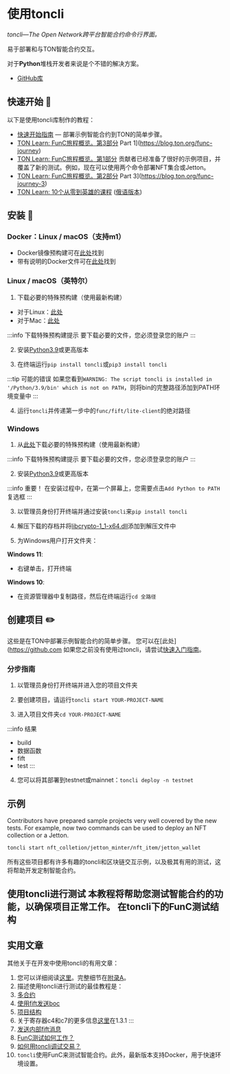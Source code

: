 # 使用toncli

_toncli—The Open Network跨平台智能合约命令行界面。_

易于部署和与TON智能合约交互。

对于**Python**堆栈开发者来说是个不错的解决方案。

- [GitHub库](https://github.com/disintar/toncli)

## 快速开始 📌

以下是使用toncli库制作的教程：

- [快速开始指南](https://github.com/disintar/toncli/blob/master/docs/quick_start_guide.md) — 部署示例智能合约到TON的简单步骤。
- [TON Learn: FunC旅程概览。第3部分](https://blog.ton.org/func-journey-3) Part 1](https://blog.ton.org/func-journey)
- [TON Learn: FunC旅程概览。第1部分](https://blog.ton.org/func-journey) 贡献者已经准备了很好的示例项目，并覆盖了新的测试。例如，现在可以使用两个命令部署NFT集合或Jetton。
- [TON Learn: FunC旅程概览。第2部分](https://blog.ton.org/func-journey-2) Part 3](https://blog.ton.org/func-journey-3)
- [TON Learn: 10个从零到英雄的课程](https://github.com/romanovichim/TonFunClessons_Eng) ([俄语版本](https://github.com/romanovichim/TonFunClessons_ru))

## 安装 💾

### Docker：Linux / macOS（支持m1）

- Docker镜像预构建可在[此处](https://hub.docker.com/r/trinketer22/func_docker/)找到
- 带有说明的Docker文件可在[此处](https://github.com/Trinketer22/func_docker)找到

### Linux / macOS（英特尔）

1. 下载必要的特殊预构建（使用最新构建）

- 对于Linux：[此处](https://github.com/SpyCheese/ton/actions/workflows/ubuntu-compile.yml?query=branch%3Atoncli-local++)
- 对于Mac：[此处](https://github.com/SpyCheese/ton/actions/workflows/macos-10.15-compile.yml?query=branch%3Atoncli-local)

:::info 下载特殊预构建提示
要下载必要的文件，您必须登录您的账户
:::

2. 安装[Python3.9](https://www.python.org/downloads/)或更高版本

3. 在终端运行`pip install toncli`或`pip3 install toncli`

:::tip 可能的错误
如果您看到`WARNING: The script toncli is installed in '/Python/3.9/bin' which is not on PATH`，则将bin的完整路径添加到PATH环境变量中
:::

4. 运行`toncli`并传递第一步中的`func/fift/lite-client`的绝对路径

### Windows

1. 从[此处](https://github.com/SpyCheese/ton/actions/workflows/win-2019-compile.yml?query=branch%3Atoncli-local)下载必要的特殊预构建（使用最新构建）

:::info 下载特殊预构建提示
要下载必要的文件，您必须登录您的账户
:::

2. 安装[Python3.9](https://www.python.org/downloads/)或更高版本

:::info 重要！
在安装过程中，在第一个屏幕上，您需要点击`Add Python to PATH`复选框
:::

3. 以管理员身份打开终端并通过安装`toncli`来`pip install toncli`

4. 解压下载的存档并将[libcrypto-1_1-x64.dll](https://disk.yandex.ru/d/BJk7WPwr_JT0fw)添加到解压文件中

5. 为Windows用户打开文件夹：

**Windows 11**:

- 右键单击，打开终端

**Windows 10**:

- 在资源管理器中复制路径，然后在终端运行`cd 全路径`

## 创建项目 ✏️

这些是在TON中部署示例智能合约的简单步骤。
您可以在[此处](https://github.com
如果您之前没有使用过toncli，请尝试[快速入门指南](https://github.com/disintar/toncli/blob/master/docs/quick_start_guide.md)。

### 分步指南

1. 以管理员身份打开终端并进入您的项目文件夹

2. 要创建项目，请运行`toncli start YOUR-PROJECT-NAME`

3. 进入项目文件夹`cd YOUR-PROJECT-NAME`

:::info 结果

- build
- 数据函数
- fift
- test
  :::

4. 您可以将其部署到testnet或mainnet：`toncli deploy -n testnet`

## 示例

Contributors have prepared sample projects very well covered by the new tests. For example, now two commands can be used to deploy an NFT collection or a Jetton.

```bash
toncli start nft_colletion/jetton_minter/nft_item/jetton_wallet
```

所有这些项目都有许多有趣的toncli和区块链交互示例，以及极其有用的测试，这将帮助开发定制智能合约。

## 使用toncli进行测试 本教程将帮助您测试智能合约的功能，以确保项目正常工作。 在toncli下的FunC测试结构

## 实用文章

其他关于在开发中使用toncli的有用文章：

1. 您可以详细阅读[这里](https://ton-blockchain.github.io/docs/#/smart-contracts/fees)。完整细节在[附录A](https://ton-blockchain.github.io/docs/tvm.pdf)。
2. 描述使用toncli进行测试的最佳教程是：
3. [多合约](https://github.com/disintar/toncli/blob/master/docs/advanced/multiple_contracts.md)
4. [使用fift发送boc](https://github.com/disintar/toncli/blob/master/docs/advanced/send_boc_with_fift.md)
5. [项目结构](https://github.com/disintar/toncli/blob/master/docs/advanced/project_structure.md)
6. 关于寄存器c4和c7的更多信息[这里](https://ton-blockchain.github.io/docs/tvm.pdf)在1.3.1
   :::
7. [发送内部fift消息](https://github.com/disintar/toncli/blob/master/docs/advanced/send_fift_internal.md)
8. [FunC测试如何工作？](https://github.com/disintar/toncli/blob/master/docs/advanced/func_tests_new.md)
9. [如何用toncli调试交易？](https://github.com/disintar/toncli/blob/master/docs/advanced/transaction_debug.md)
10. `toncli`使用FunC来测试智能合约。此外，最新版本支持Docker，用于快速环境设置。
